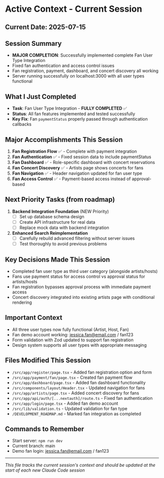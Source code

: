 # Active Context - Current Session

## Current Date: 2025-07-15

## Session Summary
- **MAJOR COMPLETION**: Successfully implemented complete Fan User Type Integration
- Fixed fan authentication and access control issues
- Fan registration, payment, dashboard, and concert discovery all working
- Server running successfully on localhost:3000 with all user types functional

## What I Just Completed
- **Task**: Fan User Type Integration - **FULLY COMPLETED** ✅
- **Status**: All fan features implemented and tested successfully
- **Key Fix**: Fan `paymentStatus` properly passed through authentication callbacks

## Major Accomplishments This Session
1. **Fan Registration Flow** ✅ - Complete with payment integration
2. **Fan Authentication** ✅ - Fixed session data to include paymentStatus
3. **Fan Dashboard** ✅ - Role-specific dashboard with concert reservations
4. **Fan Concert Discovery** ✅ - Artists page shows concerts for fans
5. **Fan Navigation** ✅ - Header navigation updated for fan user type
6. **Fan Access Control** ✅ - Payment-based access instead of approval-based

## Next Priority Tasks (from roadmap)
1. **Backend Integration Foundation** (NEW Priority)
   - [ ] Set up database schema design
   - [ ] Create API infrastructure for real data
   - [ ] Replace mock data with backend integration

2. **Enhanced Search Reimplementation**
   - [ ] Carefully rebuild advanced filtering without server issues
   - [ ] Test thoroughly to avoid previous problems

## Key Decisions Made This Session
- Completed fan user type as third user category (alongside artists/hosts)
- Fans use payment status for access control vs approval status for artists/hosts
- Fan registration bypasses approval process with immediate payment access
- Concert discovery integrated into existing artists page with conditional rendering

## Important Context
- All three user types now fully functional (Artist, Host, Fan)
- Fan demo account working: jessica.fan@email.com / fan123
- Form validation with Zod updated to support fan registration
- Design system supports all user types with appropriate messaging

## Files Modified This Session
- `/src/app/register/page.tsx` - Added fan registration option and form
- `/src/app/payment/fan/page.tsx` - Created fan payment flow
- `/src/app/dashboard/page.tsx` - Added fan dashboard functionality
- `/src/components/layout/Header.tsx` - Updated navigation for fans
- `/src/app/artists/page.tsx` - Added concert discovery for fans
- `/src/app/api/auth/[...nextauth]/route.ts` - Fixed fan authentication
- `/src/app/login/page.tsx` - Added fan demo account
- `/src/lib/validation.ts` - Updated validation for fan type
- `/DEVELOPMENT_ROADMAP.md` - Marked fan integration as completed

## Commands to Remember
- Start server: `npm run dev`
- Current branch: main
- Demo fan login: jessica.fan@email.com / fan123

---
*This file tracks the current session's context and should be updated at the start of each new Claude Code session*